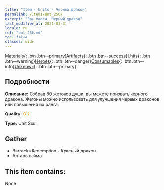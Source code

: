 ```yaml
---
title: "Item - Units - Черный дракон"
permalink: /Items/unt_250/
excerpt: "Эра хаоса  Черный дракон"
last_modified_at: 2021-03-31
locale: ru
ref: "unt_250.md"
toc: false
classes: wide
---
```

 [Materials](/ru/Items/){: .btn .btn--primary}[Artifacts](/ru/Items/Artifacts/){: .btn .btn--success}[Units](/ru/Items/Units/){: .btn .btn--warning}[Heroes](/ru/Items/Heroes/){: .btn .btn--danger}[Consumables](/ru/Items/Consumables/){: .btn .btn--info}[Unknown](/ru/Items/Unknown/){: .btn .btn--primary}

## Подробности
 **Описание:** Собрав 80 жетонов души, вы можете призвать черного дракона. Жетоны можно использовать для улучшения черных драконов или повышения их ранга.

 **Quality:** <span style="color: #FF8C00">OK</span>

 **Type:** Unit Soul

## Gather

*    Barracks Redemption - Красный дракон 
*    Алтарь найма 

## This item contains:

  None

